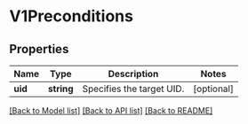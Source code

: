 # V1Preconditions

## Properties
Name | Type | Description | Notes
------------ | ------------- | ------------- | -------------
**uid** | **string** | Specifies the target UID. | [optional] 

[[Back to Model list]](../README.md#documentation-for-models) [[Back to API list]](../README.md#documentation-for-api-endpoints) [[Back to README]](../README.md)


